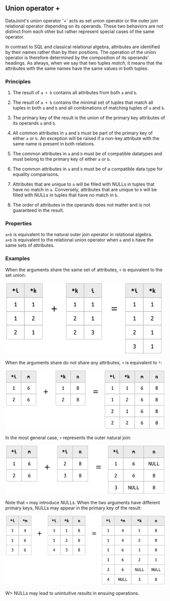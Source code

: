 ## Union operator +
DataJoint's union operator '+' acts as set union operator or the outer join relational operator depending on its operands.  These two behaviors are not distinct from each other but rather represent special cases of the same operator.

In contrast to SQL and classical relational algebra, attributes are identified by their names rather than by their positions. The operation of the union operator is therefore determined by the composition of its operands' headings.  As always, when we say that two tuples *match*, it means that the attributes with the same names have the same values in both tuples.

### Principles 
1. The result of `a + b` contains all attributes from both `a` and `b`. 
1. The result of `a + b` contains the minimal set of tuples that match all tuples in both `a` and `b` and all combinations of matching tuples of `a` and `b`.
1. The primary key of the result is the union of the primary key attributes of its operands `a` and `b`.
1.  All common attributes in `a` and `b` must be part of the primary key of either `a` or `b`.  An exception will be raised if a non-key attribute with the same name is present in both relations.
1. The common attributes in `a` and `b` must be of compatible datatypes and must belong to the primary key of either `a` or `b`.
1. The common attributes in `a` and `b` must be of a compatible data type for equality comparisons.
1. Attributes that are unique to `a` will be filled with NULLs in tuples that have no match in `a`.  Conversely, attributes that are unique to `b` will be filled with NULLs in tuples that have no match in `b`.


1.  The order of attributes in the operands does not matter and is not guaranteed in the result.

### Properties 
`a+b` is equivalent to the natural outer join operator in relational algebra.  
`a+b` is equivalent to the relational union  operator when `a` and `b` have the same sets of attributes. 

### Examples

When the arguments share the same set of attributes, `+` is equivalent to  the set union:

![](images/union-example1.png)

When the arguments share do not share any attributes, `+` is equivalent to `*`: 

![](images/union-example2.png)

In the most general case, `+` represents the outer natural join: 

![](images/union-example3.png)

Note that `+` may introduce NULLs.  When the two arguments have different primary keys, NULLs may appear in the primary key of the result:

![](images/union-example4.png)

W> NULLs may lead to unintuitive results in ensuing operations. 
